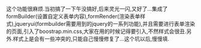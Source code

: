 这个功能很麻烦.当初搞了一下午没搞好,后来灵光一闪,又好了…集成了formBuilder(设置自定义表单内容),formRender(渲染表单样式),jqueryui(formbuilder需要用到的jquery的一系列功能),并且需要进行表单渲染的页面,引入了boostrap.min.css,大家在用的时候记得要引入,不然样式会很丑.另外.样式上是会有一些冲突的,只能自己慢慢修复了…这个坑以后,慢慢填.